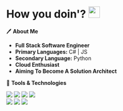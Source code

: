 # How you doin'? <img src="https://raw.githubusercontent.com/MartinHeinz/MartinHeinz/master/wave.gif" width="30px">
:pen: **About Me** <br>
- **Full Stack Software Engineer**
- **Primary Languages:** C# | JS
- **Secondary Language:** Python 
- **Cloud Enthusiast**
- **Aiming To Become A Solution Architect**<br>

:wrench: **Tools & Technologies** <br>

<img src=https://img.shields.io/badge/Code-C%23-blue> <img src=https://img.shields.io/badge/Code-Javascript-blue> <img src=https://img.shields.io/badge/Code-Python-blue>
<img src=https://img.shields.io/badge/Code-NodeJS-blue> <br> <img src=https://img.shields.io/badge/Code-Vue-blue> <img src=https://img.shields.io/badge/Tool-Grpc-blue>
<img src=https://img.shields.io/badge/Tool-Postman-blue>




